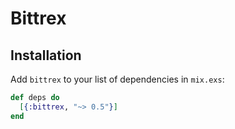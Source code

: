 # Bittrex

## Installation

Add `bittrex` to your list of dependencies in `mix.exs`:

```elixir
def deps do
  [{:bittrex, "~> 0.5"}]
end
```
